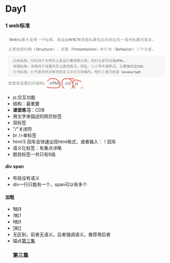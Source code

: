 # Day1
### 1 web标准
![day1-1](image\day1-1.PNG)
+ js:交互功能
+ 结构：最重要
+ **课堂练习**：CDB
+ 用文字来描述的网页标签
+ <head></head>双标签
+ "/"关闭符
+ br />单标签
+ html:5 回车会快速出现html格式，或者输入：！回车
+ 语义化标签：有重点详略
+ 题目标签一共只有6级<h1-h6>
  
#### div span
+ 布局没有语义
+ div一行只能有一个，span可以有多个

#### 加粗
+ <b>1</b>和<strong>1</strong>
+ <i>1</i>和<em>1</em>
+ <s>1</s>和<del>1</del>
+ <u>1</u>和<ins>1</ins>
+ 无区别，前者无语义，后者强调语义，推荐用后者
+ 锚点<a href="#three">第三集</a><br />
  <h3 id="three">第三集</h3>




